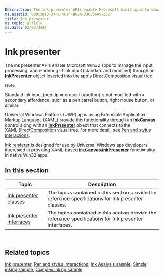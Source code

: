 ```yaml
---
Description: The ink presenter APIs enable Microsoft Win32 apps to manage the input, processing, and rendering of ink input (standard and modified) through an InkPresenter object inserted into the app's DirectComposition visual tree.
ms.assetid: 8BD52813-3741-4C1F-B62A-B3C366A86362
title: Ink presenter
ms.topic: article
ms.date: 02/03/2020
---
```


# Ink presenter

The ink presenter APIs enable Microsoft Win32 apps to manage the input, processing, and rendering of ink input (standard and modified) through an [**InkPresenter**](/uwp/api/windows.ui.input.inking.inkpresenter) object inserted into the app's [DirectComposition](../directcomp/directcomposition-portal.md) visual tree.

> [!Note]
>
> Standard ink input (pen tip or eraser tip/button) is not modified with a secondary affordance, such as a pen barrel button, right mouse button, or similar.

Universal Windows Platform (UWP) apps using Extensible Application Markup Language (XAML) provide this functionality through an [**InkCanvas**](/uwp/api/Windows.UI.Xaml.Controls.InkCanvas) control along with an [**InkPresenter**](/uwp/api/windows.ui.input.inking.inkpresenter) object that connects to the XAML [DirectComposition](../directcomp/directcomposition-portal.md) visual tree. For more detail, see [Pen and stylus interactions](/windows/uwp/design/input/pen-and-stylus-interactions).

[Ink renderer](ink-renderer.md) is designed for use by Universal Windows app developers interested in providing XAML-based [**InkCanvas**](/uwp/api/Windows.UI.Xaml.Controls.InkCanvas)/[**InkPresenter**](/uwp/api/windows.ui.input.inking.inkpresenter) functionality in native Win32 apps.

## In this section



| Topic                                                               | Description                                                                                                         |
|---------------------------------------------------------------------|---------------------------------------------------------------------------------------------------------------------|
| [Ink presenter classes](ink-presenter-classes.md)<br/>       | The topics contained in this section provide the reference specifications for Ink presenter classes. <br/>    |
| [Ink presenter interfaces](ink-presenter-interfaces.md)<br/> | The topics contained in this section provide the reference specifications for Ink presenter interfaces. <br/> |



 

## Related topics

[Ink presenter](ink-presenter.md), [Pen and stylus interactions](/windows/uwp/design/input/pen-and-stylus-interactions), [Ink Analysis sample](/samples/microsoft/windows-universal-samples/inkanalysis/), [Simple inking sample](/samples/microsoft/windows-universal-samples/simpleink/), [Complex inking sample](/samples/microsoft/windows-universal-samples/complexink/)